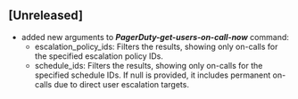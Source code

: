 ## [Unreleased]
  - added new arguments to ***PagerDuty-get-users-on-call-now*** command:
    - escalation_policy_ids: Filters the results, showing only on-calls for the specified escalation
        policy IDs.
    - schedule_ids: Filters the results, showing only on-calls for the specified schedule
        IDs. If null is provided, it includes permanent on-calls due to direct user
        escalation targets.